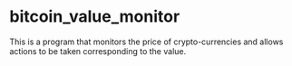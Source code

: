# bitcoin_value_monitor
This is a program that monitors the price of crypto-currencies and allows actions to be taken corresponding to the value.
